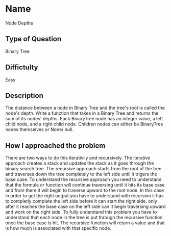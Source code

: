 # Name 

Node Depths

## Type of Question

Binary Tree

## Diffictulty

Easy

## Description

The distance between a node in Binary Tree and the tree's root is called the node's depth. Write a function that takes in a Binary Tree and returns the sum of its nodes' depths. Each BinaryTree node has an integer value, a left child node, and a right child node. Children nodes can either be BinaryTree nodes themselves or None/ null.

## How I approached the problem

There are two ways to do this iterativily and recursively. The iterative approach creates a stack and updates the stack as it goes through the binary search tree. The recursive approach starts from the root of the tree and traverses down the tree completely to the left side until it trigers the base case. To understand the recursive approach you need to understand that the formula or function will continue traversing until it hits its base case and from there it will begin to traverse upward to the root node. In this case in order to get the right output you have to understand with recursion it has to completly complete the left side before it can start the right side. only after it reaches the base case on the left side can it begin traversing upward and work on the right side.  To fully understand this problem you have to understand that each node in the tree is put through the recursive function once the base case is hit. The recursive function will return a value and that is how much is associated with that specific node.  

